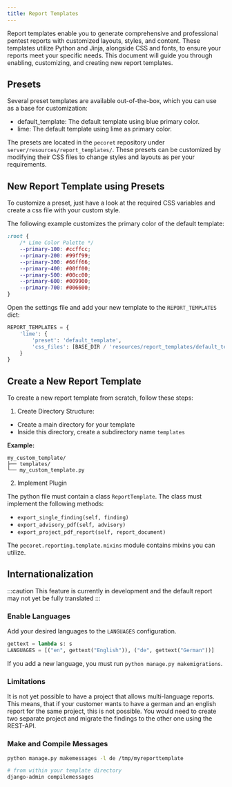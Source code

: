 ```yaml
---
title: Report Templates
---
```


Report templates enable you to generate comprehensive and professional pentest reports with customized layouts, styles, and content.
These templates utilize Python and Jinja, alongside CSS and fonts, to ensure your reports meet your specific needs.
This document will guide you through enabling, customizing, and creating new report templates.


## Presets
Several preset templates are available out-of-the-box, which you can use as a base for customization:

* default_template: The default template using blue primary color.
* lime: The default template using lime as primary color.

The presets are located in the `pecoret` repository under `server/resources/report_templates/`.
These presets can be customized by modifying their CSS files to change styles and layouts as per your requirements.


## New Report Template using Presets

To customize a preset, just have a look at the required CSS variables and create a css file with your custom style.

The following example customizes the primary color of the default template:

```css
:root {
    /* Lime Color Palette */
    --primary-100: #ccffcc;
    --primary-200: #99ff99;
    --primary-300: #66ff66;
    --primary-400: #00ff00;
    --primary-500: #00cc00;
    --primary-600: #009900;
    --primary-700: #006600;
}
```

Open the settings file and add your new template to the `REPORT_TEMPLATES` dict:

```python
REPORT_TEMPLATES = {
    'lime': {
        'preset': 'default_template',
        'css_files': [BASE_DIR / 'resources/report_templates/default_template/styles/lime.css'],
    }
}

```


## Create a New Report Template

To create a new report template from scratch, follow these steps:

1. Create Directory Structure:

* Create a main directory for your template
* Inside this directory, create a subdirectory name `templates`

**Example:**

```plaintext
my_custom_template/
├── templates/
└── my_custom_template.py
```

2. Implement Plugin

The python file must contain a class `ReportTemplate`.
The class must implement the following methods:

* `export_single_finding(self, finding)`
* `export_advisory_pdf(self, advisory)`
* `export_project_pdf_report(self, report_document)`

The `pecoret.reporting.template.mixins` module contains mixins you can utilize.


## Internationalization
:::caution
This feature is currently in development and the default report may not yet be fully translated
:::

### Enable Languages
Add your desired languages to the `LANGUAGES` configuration.

```python
gettext = lambda s: s
LANGUAGES = [("en", gettext("English")), ("de", gettext("German"))]
```

If you add a new language, you must run `python manage.py makemigrations`.

### Limitations
It is not yet possible to have a project that allows multi-language reports.
This means, that if your customer wants to have a german and an english report for the same project, this is not possible.
You would need to create two separate project and migrate the findings to the other one using the REST-API.

### Make and Compile Messages
```bash
python manage.py makemessages -l de /tmp/myreporttemplate

# from within your template directory
django-admin compilemessages
```
